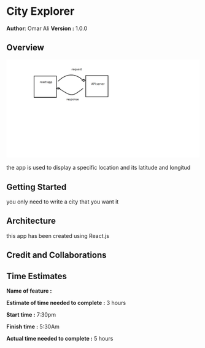 # City Explorer

**Author**: Omar Ali
**Version :** 1.0.0

## Overview
![Request Response Cycle](./lab7.png)

the app is used to display a specific location and its latitude and longitud

## Getting Started
you only need to write a city that you want it 

## Architecture
this app has been created using React.js

## Credit and Collaborations

## Time Estimates

**Name of feature :** 

**Estimate of time needed to complete :** 3 hours

**Start time :** 7:30pm

**Finish time :** 5:30Am

**Actual time needed to complete :** 5 hours